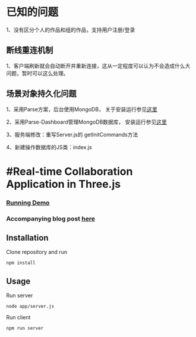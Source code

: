 # 已知的问题

1、没有区分个人的作品和组的作品，支持用户注册/登录


## 断线重连机制

1、客户端刷新就会自动断开并重新连接，这从一定程度可以认为不会造成什么大问题，暂时可以这么处理。


## 场景对象持久化问题

1、采用Parse方案，后台使用MongoDB， 关于安装运行参见[这里](https://github.com/parse-community/parse-server)

2、采用Parse-Dashboard管理MongoDB数据库， 安装运行参见[这里](https://github.com/parse-community/parse-dashboard)

3、服务端修改：重写Server.js的 getInitCommands方法

4、新建操作数据库的JS类：index.js


#Real-time Collaboration Application in Three.js
========
### [Running Demo](http://storage.googleapis.com/hecodes/app/index.html)

### Accompanying blog post [here](http://hecodes.com/2016/08/building-real-time-collaboration-applications-three-js)

## Installation
Clone repository and run

```
npm install
```

## Usage
Run server
```
node app/server.js
```

Run client

```
npm run server
```
